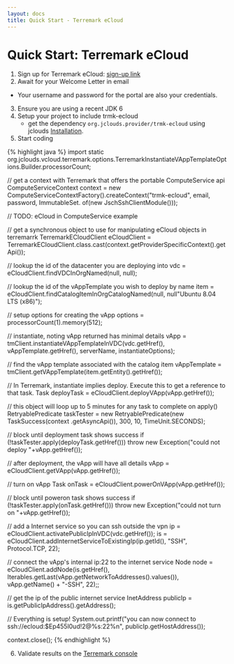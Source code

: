 ```yaml
---
layout: docs
title: Quick Start - Terremark eCloud
---
```


# Quick Start:  Terremark eCloud

1. Sign up for Terremark eCloud: [sign-up link](http://www.terremark.com/services/cloudcomputing/theenterprisecloud.aspx)
2. Await for your Welcome Letter in email
  * Your username and password for the portal are also your credentials.
3. Ensure you are using a recent JDK 6
4. Setup your project to include trmk-ecloud
	* get the dependency `org.jclouds.provider/trmk-ecloud` using jclouds [Installation](/documentation/userguide/installation-guide).
5. Start coding

{% highlight java %}
import static org.jclouds.vcloud.terremark.options.TerremarkInstantiateVAppTemplateOptions.Builder.processorCount;

// get a context with Terremark that offers the portable ComputeService api
 ComputeServiceContext context = new ComputeServiceContextFactory().createContext("trmk-ecloud", email, password,
                                                         ImmutableSet.<Module> of(new JschSshClientModule()));

// TODO: eCloud in ComputeService example


// get a synchronous object to use for manipulating eCloud objects in terremarrk
TerremarkECloudClient eCloudClient = TerremarkECloudClient.class.cast(context.getProviderSpecificContext().getApi());

 // lookup the id of the datacenter you are deploying into
 vdc = eCloudClient.findVDCInOrgNamed(null, null);

 // lookup the id of the vAppTemplate you wish to deploy by name
 item = eCloudClient.findCatalogItemInOrgCatalogNamed(null, null"Ubuntu 8.04 LTS (x86)");

 // setup options for creating the vApp
 options = processorCount(1).memory(512);

 // instantiate, noting vApp returned has minimal details
 vApp = tmClient.instantiateVAppTemplateInVDC(vdc.getHref(), vAppTemplate.getHref(), serverName, instantiateOptions);

 // find the vApp template associated with the catalog item
 vAppTemplate = tmClient.getVAppTemplate(item.getEntity().getHref());

 // In Terremark, instantiate implies deploy. Execute this to get a reference to that task.
 Task deployTask = eCloudClient.deployVApp(vApp.getHref());
 
 // this object will loop up to 5 minutes for any task to complete on apply()
 RetryablePredicate<String> taskTester = new RetryablePredicate<String>(new TaskSuccess(context
          .getAsyncApi()), 300, 10, TimeUnit.SECONDS);

// block until deployment task shows success
if (!taskTester.apply(deployTask.getHref())) 
     throw new Exception("could not deploy "+vApp.getHref());

// after deployment, the vApp will have all details
vApp = eCloudClient.getVApp(vApp.getHref());

// turn on vApp
Task onTask = eCloudClient.powerOnVApp(vApp.getHref());

// block until poweron task shows success
if (!taskTester.apply(onTask.getHref())) 
     throw new Exception("could not turn on "+vApp.getHref());

 // add a Internet service so you can ssh outside the vpn
 ip =  eCloudClient.activatePublicIpInVDC(vdc.getHref());
 is =  eCloudClient.addInternetServiceToExistingIp(ip.getId(), "SSH", Protocol.TCP, 22);

 // connect the vApp's internal ip:22 to the internet service
 Node  node = eCloudClient.addNode(is.getHref(), Iterables.getLast(vApp.getNetworkToAddresses().values()),
          vApp.getName() + "-SSH", 22);;

 // get the ip of the public internet service
 InetAddress publicIp = is.getPublicIpAddress().getAddress();

 // Everything is setup!
 System.out.printf("you can now connect to ssh://ecloud:$Ep455l0ud!2@%s:22%n", publicIp.getHostAddress());

 context.close();
{% endhighlight %}

6. Validate results on the [Terremark console](https://icenter.digitalops.net/Default.aspx)

